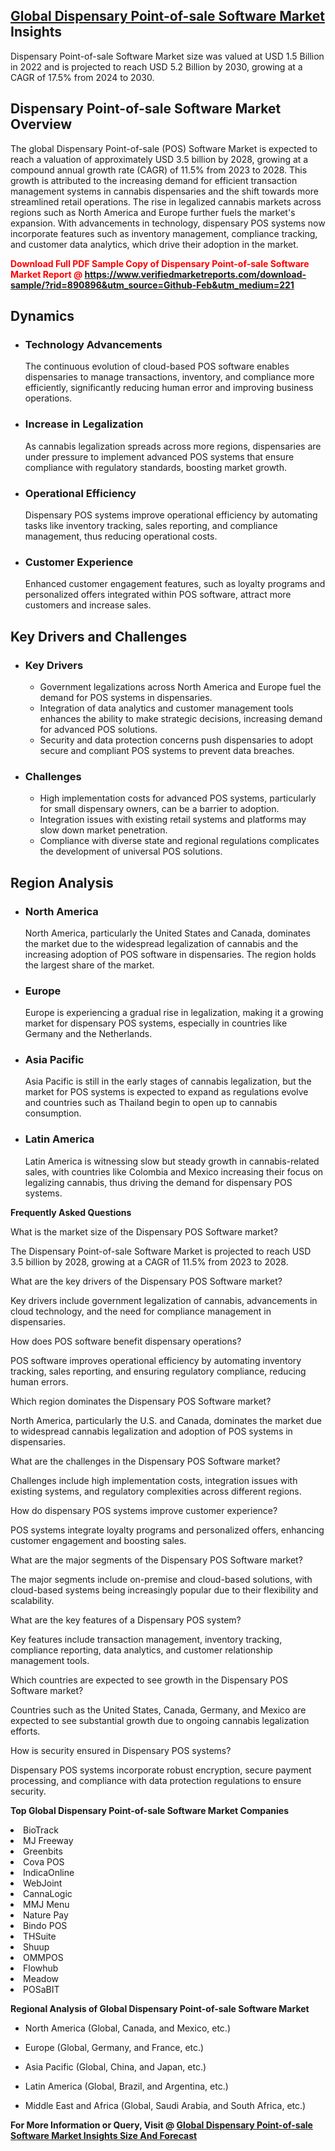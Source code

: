 <h2><a href="https://www.verifiedmarketreports.com/download-sample/?rid=890896&amp;utm_source=Github&amp;utm_medium=221" target="_blank">Global Dispensary Point-of-sale Software Market</a> Insights</h2><p>Dispensary Point-of-sale Software Market size was valued at USD 1.5 Billion in 2022 and is projected to reach USD 5.2 Billion by 2030, growing at a CAGR of 17.5% from 2024 to 2030.</p><p><h2>Dispensary Point-of-sale Software Market Overview</h2> <p>The global Dispensary Point-of-sale (POS) Software Market is expected to reach a valuation of approximately USD 3.5 billion by 2028, growing at a compound annual growth rate (CAGR) of 11.5% from 2023 to 2028. This growth is attributed to the increasing demand for efficient transaction management systems in cannabis dispensaries and the shift towards more streamlined retail operations. The rise in legalized cannabis markets across regions such as North America and Europe further fuels the market's expansion. With advancements in technology, dispensary POS systems now incorporate features such as inventory management, compliance tracking, and customer data analytics, which drive their adoption in the market.</p> <p><b><p><span class=""><span style="color: #ff0000;"><strong>Download Full PDF Sample Copy of Dispensary Point-of-sale Software Market Report</strong> @ </span><a href="https://www.verifiedmarketreports.com/download-sample/?rid=890896&amp;utm_source=Github-Feb&amp;utm_medium=221" target="_blank">https://www.verifiedmarketreports.com/download-sample/?rid=890896&amp;utm_source=Github-Feb&amp;utm_medium=221</a></span></p></b></p> <h2>Dynamics</h2> <ul> <li><h3>Technology Advancements</h3> The continuous evolution of cloud-based POS software enables dispensaries to manage transactions, inventory, and compliance more efficiently, significantly reducing human error and improving business operations.</li> <li><h3>Increase in Legalization</h3> As cannabis legalization spreads across more regions, dispensaries are under pressure to implement advanced POS systems that ensure compliance with regulatory standards, boosting market growth.</li> <li><h3>Operational Efficiency</h3> Dispensary POS systems improve operational efficiency by automating tasks like inventory tracking, sales reporting, and compliance management, thus reducing operational costs.</li> <li><h3>Customer Experience</h3> Enhanced customer engagement features, such as loyalty programs and personalized offers integrated within POS software, attract more customers and increase sales.</li> </ul> <h2>Key Drivers and Challenges</h2> <ul> <li><h3>Key Drivers</h3> <ul> <li>Government legalizations across North America and Europe fuel the demand for POS systems in dispensaries.</li> <li>Integration of data analytics and customer management tools enhances the ability to make strategic decisions, increasing demand for advanced POS solutions.</li> <li>Security and data protection concerns push dispensaries to adopt secure and compliant POS systems to prevent data breaches.</li> </ul> </li> <li><h3>Challenges</h3> <ul> <li>High implementation costs for advanced POS systems, particularly for small dispensary owners, can be a barrier to adoption.</li> <li>Integration issues with existing retail systems and platforms may slow down market penetration.</li> <li>Compliance with diverse state and regional regulations complicates the development of universal POS solutions.</li> </ul> </li> </ul> <h2>Region Analysis</h2> <ul> <li><h3>North America</h3> North America, particularly the United States and Canada, dominates the market due to the widespread legalization of cannabis and the increasing adoption of POS software in dispensaries. The region holds the largest share of the market.</li> <li><h3>Europe</h3> Europe is experiencing a gradual rise in legalization, making it a growing market for dispensary POS systems, especially in countries like Germany and the Netherlands.</li> <li><h3>Asia Pacific</h3> Asia Pacific is still in the early stages of cannabis legalization, but the market for POS systems is expected to expand as regulations evolve and countries such as Thailand begin to open up to cannabis consumption.</li> <li><h3>Latin America</h3> Latin America is witnessing slow but steady growth in cannabis-related sales, with countries like Colombia and Mexico increasing their focus on legalizing cannabis, thus driving the demand for dispensary POS systems.</li> </ul> <p><b>Frequently Asked Questions</b></p> <p>What is the market size of the Dispensary POS Software market?</p> <p>The Dispensary Point-of-sale Software Market is projected to reach USD 3.5 billion by 2028, growing at a CAGR of 11.5% from 2023 to 2028.</p> <p>What are the key drivers of the Dispensary POS Software market?</p> <p>Key drivers include government legalization of cannabis, advancements in cloud technology, and the need for compliance management in dispensaries.</p> <p>How does POS software benefit dispensary operations?</p> <p>POS software improves operational efficiency by automating inventory tracking, sales reporting, and ensuring regulatory compliance, reducing human errors.</p> <p>Which region dominates the Dispensary POS Software market?</p> <p>North America, particularly the U.S. and Canada, dominates the market due to widespread cannabis legalization and adoption of POS systems in dispensaries.</p> <p>What are the challenges in the Dispensary POS Software market?</p> <p>Challenges include high implementation costs, integration issues with existing systems, and regulatory complexities across different regions.</p> <p>How do dispensary POS systems improve customer experience?</p> <p>POS systems integrate loyalty programs and personalized offers, enhancing customer engagement and boosting sales.</p> <p>What are the major segments of the Dispensary POS Software market?</p> <p>The major segments include on-premise and cloud-based solutions, with cloud-based systems being increasingly popular due to their flexibility and scalability.</p> <p>What are the key features of a Dispensary POS system?</p> <p>Key features include transaction management, inventory tracking, compliance reporting, data analytics, and customer relationship management tools.</p> <p>Which countries are expected to see growth in the Dispensary POS Software market?</p> <p>Countries such as the United States, Canada, Germany, and Mexico are expected to see substantial growth due to ongoing cannabis legalization efforts.</p> <p>How is security ensured in Dispensary POS systems?</p> <p>Dispensary POS systems incorporate robust encryption, secure payment processing, and compliance with data protection regulations to ensure security.</p> </p><p><strong>Top Global Dispensary Point-of-sale Software Market Companies</strong></p><div data-test-id=""><p><li>BioTrack</li><li> MJ Freeway</li><li> Greenbits</li><li> Cova POS</li><li> IndicaOnline</li><li> WebJoint</li><li> CannaLogic</li><li> MMJ Menu</li><li> Nature Pay</li><li> Bindo POS</li><li> THSuite</li><li> Shuup</li><li> OMMPOS</li><li> Flowhub</li><li> Meadow</li><li> POSaBIT</li></p><div><strong>Regional Analysis of&nbsp;Global Dispensary Point-of-sale Software Market</strong></div><ul><li dir="ltr"><p dir="ltr">North America&nbsp;(Global, Canada, and Mexico, etc.)</p></li><li dir="ltr"><p dir="ltr">Europe (Global, Germany, and France, etc.)</p></li><li dir="ltr"><p dir="ltr">Asia Pacific&nbsp;(Global, China, and Japan, etc.)</p></li><li dir="ltr"><p dir="ltr">Latin America&nbsp;(Global, Brazil, and Argentina, etc.)</p></li><li dir="ltr">Middle East and Africa&nbsp;(Global, Saudi Arabia, and South Africa, etc.)</li></ul><p><strong>For More Information or Query, Visit @&nbsp;</strong><strong><a href="https://www.verifiedmarketreports.com/product/dispensary-point-of-sale-software-market/?utm_source=Github&amp;utm_medium=221" target="_blank">Global Dispensary Point-of-sale Software Market Insights Size And Forecast</a></strong></p></div>
